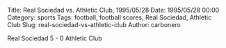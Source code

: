 Title: Real Sociedad vs. Athletic Club, 1995/05/28
Date: 1995/05/28 00:00
Category: sports
Tags: football, football scores, Real Sociedad, Athletic Club
Slug: real-sociedad-vs-athletic-club
Author: carbonero


Real Sociedad 5 - 0 Athletic Club
